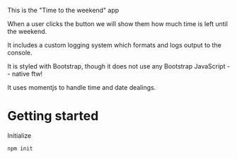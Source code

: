 This is the "Time to the weekend" app

When a user clicks the button we will show them how much time is left until the weekend.

It includes a custom logging system which formats and logs output to the console.

It is styled with Bootstrap, though it does not use any Bootstrap JavaScript -- native ftw!

It uses momentjs to handle time and date dealings.

Getting started
=====

Initialize

```
npm init
```
